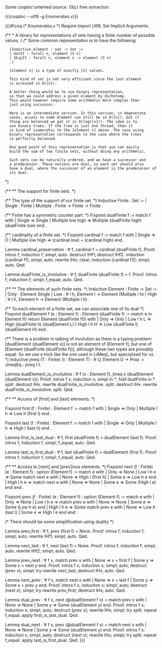 Some coqdoc'umented source.
Obj.t free extraction.

{{{coqdoc --utf8 -g Enumerates.v}}}

{{{#!coq
(* Enumerates.v *)
Require Import Utf8.
Set Implicit Arguments.

(** * A library for representations of sets having a finite number of possible values. *)
(**   Some common representation is to have the following:
      
      [Inductive element : nat -> Set :=
      | GotIt : forall n, element (S n)
      | SkipIt : forall n, element n -> element (S n)
      .]
      
      [element n] is a type of exactly [n] values.
      
      This kind of set is not very efficient since the last element
      is accessed in O([n]).
      
      A better thing would be to use binary representation,
      so that we could address a given element by dichotomy.
      This would however require some arithmetic more complex than
      just using successor.
      
      Here is an intermediate version. In this version, in degenerate
      cases, access to some element can still be in O([n]), but if
      thing are balanced we got it in O(log([n])). The idea is to
      use binary trees. If the tree is just one thread, then it
      is kind of isomorphic to the [element n] above. The case using
      binary representation corresponds to the case where the trees
      is perfectly balanced.
      
      One good point of this representation is that you can easily
      build the sum of two finite sets, without doing any arithmetic.
      
      Such sets can be naturally ordered, and we have a successor and
      a predecessor. These notions are dual, so each set should also
      have a dual, where the successor of an element is the predecessor of
      its dual.
*)

(** ** The support for finite sets. *)

(** The type of the support of our finite set. *)
Inductive Finite : Set :=
  | Single : Finite
  | Multiple : Finite → Finite → Finite
.

(** Finite has a symmetric counter part. *)
Fixpoint dualFinite f :=
  match f with
  | Single => Single
  | Multiple low high => Multiple (dualFinite high) (dualFinite low)
  end
.

(** cardinality of a finite set. *)
Fixpoint cardinal f :=
  match f with
  | Single => O
  | Multiple low high => (cardinal low) + (cardinal high)
  end
.

Lemma cardinal_preservation : ∀ f, cardinal f = cardinal (dualFinite f).
Proof.
  intros f; induction f; simpl; auto.
  destruct IHf1; destruct IHf2.
  induction (cardinal f1); simpl; auto.
  rewrite IHn; clear; induction (cardinal f2); simpl; auto.
Qed.

Lemma dualFinite_is_involutive : ∀ f, dualFinite (dualFinite f) = f.
Proof.
  intros f; induction f; simpl; f_equal; auto.
Qed.

(** ** The elements of such finite sets. *)
Inductive Element : Finite → Set :=
  | Only : Element Single
  | Low : ∀ l h, Element l → Element (Multiple l h)
  | High : ∀ l h, Element h → Element (Multiple l h)
.

(** To each element of a finite set, we can associate one of its dual *)
Fixpoint dualElement f (e : Element f) : Element (dualFinite f) :=
  match e in Element f0 return Element (dualFinite f0) with
  | Only => Only
  | Low l h L => High (dualFinite h) (dualElement L)
  | High l h H => Low (dualFinite l) (dualElement H)
  end
.

(** There is a problem in talking of involution as there is a typing
    problem: [dualElement (dualElement x)] is not an element of
    [Element f], but one of [Element (dualFinite (dualFinite f))],
    although these two types are provably equal. So we use a trick
    like the one used in [JMeq], but specialized for us. *)
Inductive jmeq (T : Finite) (t : Element T) : ∀ U, Element U → Prop :=
  JmeqEq : jmeq t t.

Lemma dualElement_is_involutive
: ∀ f (x : Element f), jmeq x (dualElement (dualElement x)).
Proof.
  intros f x; induction x; simpl in *; fold dualFinite in *.
      split.
    destruct IHx.
    rewrite dualFinite_is_involutive.
    split.
  destruct IHx.
  rewrite dualFinite_is_involutive.
  split.
Qed.

(** ** Access of [first] and [last] elements. *)

Fixpoint first (f : Finite) : Element f :=
  match f with
  | Single => Only
  | Multiple l h => Low h (first l)
  end
.

Fixpoint last (f : Finite) : Element f :=
  match f with
  | Single => Only
  | Multiple l h => High l (last h)
  end
.

Lemma first_is_last_dual : ∀ f, first (dualFinite f) = dualElement (last f).
Proof.
  intros f; induction f; simpl; f_equal; auto.
Qed.

Lemma last_is_first_dual : ∀ f, last (dualFinite f) = dualElement (first f).
Proof.
  intros f; induction f; simpl; f_equal; auto.
Qed.

(** ** Access to [next] and [prev]ious elements. *)
Fixpoint next (f : Finite) (e : Element f) : option (Element f) :=
  match e with
  | Only => None
  | Low l h e => Some match next e with
                      | None => High l (first h)
                      | Some e => Low h e
                      end
  | High l h e => match next e with
                  | None => None
                  | Some e => Some (High l e)
                  end
  end
.

Fixpoint prev (f : Finite) (e : Element f) : option (Element f) :=
  match e with
  | Only => None
  | Low l h e => match prev e with
                 | None => None
                 | Some e => Some (Low h e)
                 end
  | High l h e => Some match prev e with
                       | None => Low h (last l)
                       | Some e => High l e
                       end
  end
.

(* There should be some simplification using duality *)

Lemma prev_first : ∀ f, prev (first f) = None.
Proof.
  intros f; induction f; simpl; auto.
  rewrite IHf1; simpl; auto.
Qed.

Lemma next_last : ∀ f, next (last f) = None.
Proof.
  intros f; induction f; simpl; auto.
  rewrite IHf2; simpl; auto.
Qed.

Lemma prev_next : ∀ f x, match prev x with | None => x = first f
                                           | Some y => Some x = next y
                         end.
Proof.
  intros f x; induction x; simpl; auto;
  destruct (prev x); simpl; try rewrite next_last; destruct IHx; auto.
Qed.

Lemma next_prev : ∀ f x, match next x with | None => x = last f
                                           | Some y => Some x = prev y
                         end.
Proof.
  intros f x; induction x; simpl; auto;
  destruct (next x); simpl; try rewrite prev_first; destruct IHx; auto.
Qed.

Lemma dual_prev : ∀ f x, next (@dualElement f x) =
                         match prev x with | None => None
                                           | Some y => Some (dualElement y)
                         end.
Proof.
  intros f x; induction x; simpl; auto;
  destruct (prev x); rewrite IHx; simpl; try split.
  repeat f_equal.
  apply first_is_last_dual.
Qed.

Lemma dual_next : ∀ f x, prev (@dualElement f x) =
                         match next x with | None => None
                                           | Some y => Some (dualElement y)
                         end.
Proof.
  intros f x; induction x; simpl; auto;
  destruct (next x); rewrite IHx; simpl; try split.
  repeat f_equal.
  apply last_is_first_dual.
Qed.
}}}
